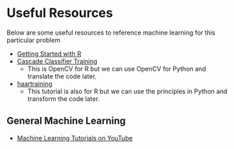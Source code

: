 # Useful Resources

Below are some useful resources to reference machine learning for this
particular problem

- [Getting Started with R](https://www.kaggle.com/c/facial-keypoints-detection/details/getting-started-with-r)
- [Cascade Classifier Training](http://docs.opencv.org/doc/user_guide/ug_traincascade.html)
    - This is OpenCV for R but we can use OpenCV for Python and translate the
        code later.
- [haartraining](http://note.sonots.com/SciSoftware/haartraining.html)
    - This tutorial is also for R but we can use the principles in Python and
        transform the code later.

## General Machine Learning
- [Machine Learning Tutorials on YouTube](https://www.youtube.com/playlist?list=PLD0F06AA0D2E8FFBA)
